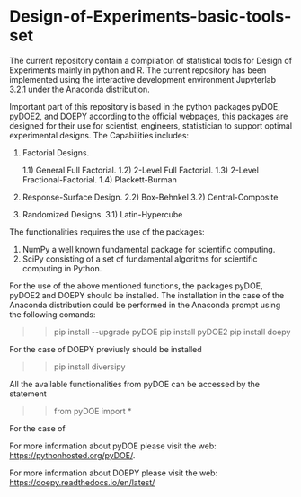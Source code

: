 # Design-of-Experiments-basic-tools-set

The current repository contain a compilation of statistical tools for Design of Experiments mainly in python and R. The current repository has been implemented using the interactive development environment Jupyterlab 3.2.1 under the Anaconda distribution. 

Important part of this repository is based in the python packages pyDOE, pyDOE2, and DOEPY according to the official webpages, this packages are designed for their use for scientist, engineers, statistician to support optimal experimental designs. The Capabilities includes:

 1) Factorial Designs.
 
    1.1) General Full Factorial.
    1.2) 2-Level Full Factorial.
    1.3) 2-Level Fractional-Factorial.
    1.4) Plackett-Burman
    
 2) Response-Surface Design.
    2.2) Box-Behnkel
    3.2) Central-Composite
    
 3) Randomized Designs.
    3.1) Latin-Hypercube

The functionalities requires the use of the packages:

 1) NumPy a well known fundamental package for scientific computing.
 2) SciPy consisting of a set of fundamental algoritms for scientific computing in Python.

For the use of the above mentioned functions, the packages pyDOE, pyDOE2 and DOEPY should be installed. The installation in the case of the Anaconda distribution could be performed in the Anaconda prompt using the following comands:

>> pip install --upgrade pyDOE
>> pip install pyDOE2
>> pip install doepy

For the case of DOEPY previusly should be installed

>> pip install diversipy

All the available functionalities from pyDOE can be accessed by the statement

 >> from pyDOE import *

For the case of 

For more information about pyDOE please visit the web: https://pythonhosted.org/pyDOE/.

For more information about DOEPY please visit the web: https://doepy.readthedocs.io/en/latest/


